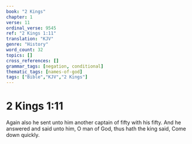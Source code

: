 ```yaml
---
book: "2 Kings"
chapter: 1
verse: 11
ordinal_verse: 9545
ref: "2 Kings 1:11"
translation: "KJV"
genre: "History"
word_count: 32
topics: []
cross_references: []
grammar_tags: [negation, conditional]
thematic_tags: [names-of-god]
tags: ["Bible","KJV","2 Kings"]
---
```


# 2 Kings 1:11

Again also he sent unto him another captain of fifty with his fifty. And he answered and said unto him, O man of God, thus hath the king said, Come down quickly.
